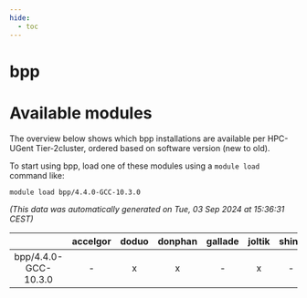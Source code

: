 ```yaml
---
hide:
  - toc
---
```


bpp
===

# Available modules


The overview below shows which bpp installations are available per HPC-UGent Tier-2cluster, ordered based on software version (new to old).

To start using bpp, load one of these modules using a `module load` command like:

```shell
module load bpp/4.4.0-GCC-10.3.0
```

*(This data was automatically generated on Tue, 03 Sep 2024 at 15:36:31 CEST)*  

| |accelgor|doduo|donphan|gallade|joltik|shinx|skitty|
| :---: | :---: | :---: | :---: | :---: | :---: | :---: | :---: |
|bpp/4.4.0-GCC-10.3.0|-|x|x|-|x|-|-|

